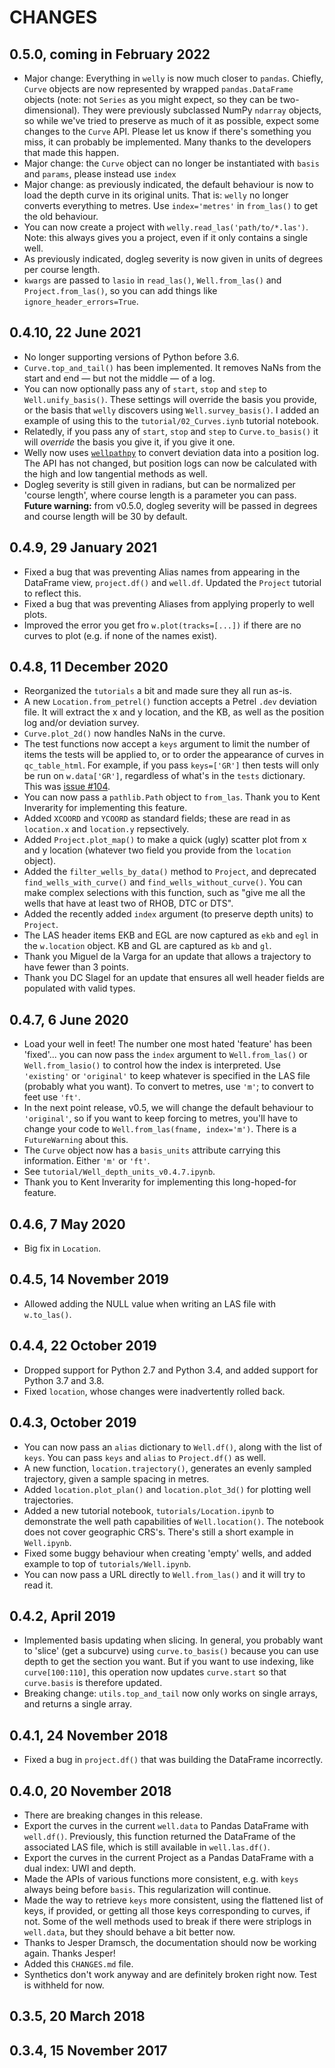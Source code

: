 # CHANGES

## 0.5.0, coming in February 2022

- Major change: Everything in `welly` is now much closer to `pandas`. Chiefly, `Curve` objects are now represented by wrapped `pandas.DataFrame` objects (note: not `Series` as you might expect, so they can be two-dimensional). They were previously subclassed NumPy `ndarray` objects, so while we've tried to preserve as much of it as possible, expect some changes to the `Curve` API. Please let us know if there's something you miss, it can probably be implemented. Many thanks to the developers that made this happen.
- Major change: the `Curve` object can no longer be instantiated with `basis` and `params`, please instead use `index`
- Major change: as previously indicated, the default behaviour is now to load the depth curve in its original units. That is: `welly` no longer converts everything to metres. Use `index='metres'` in `from_las()` to get the old behaviour.
- You can now create a project with `welly.read_las('path/to/*.las')`. Note: this always gives you a project, even if it only contains a single well.
- As previously indicated, dogleg severity is now given in units of degrees per course length.
- `kwargs` are passed to `lasio` in `read_las()`, `Well.from_las()` and `Project.from_las()`, so you can add things like `ignore_header_errors=True`.


## 0.4.10, 22 June 2021

- No longer supporting versions of Python before 3.6.
- `Curve.top_and_tail()` has been implemented. It removes NaNs from the start and end — but not the middle — of a log.
- You can now optionally pass any of `start`, `stop` and `step` to `Well.unify_basis()`. These settings will override the basis you provide, or the basis that `welly` discovers using `Well.survey_basis()`. I added an example of using this to the `tutorial/02_Curves.iynb` tutorial notebook.
- Relatedly, if you pass any of `start`, `stop` and `step` to `Curve.to_basis()` it will _override_ the basis you give it, if you give it one.
- Welly now uses [`wellpathpy`](https://github.com/Zabamund/wellpathpy) to convert deviation data into a position log. The API has not changed, but position logs can now be calculated with the high and low tangential methods as well.
- Dogleg severity is still given in radians, but can be normalized per 'course length', where course length is a parameter you can pass. **Future warning:** from v0.5.0, dogleg severity will be passed in degrees and course length will be 30 by default.


## 0.4.9, 29 January 2021

- Fixed a bug that was preventing Alias names from appearing in the DataFrame view, `project.df()` and `well.df`. Updated the `Project` tutorial to reflect this.
- Fixed a bug that was preventing Aliases from applying properly to well plots.
- Improved the error you get fro `w.plot(tracks=[...])` if there are no curves to plot (e.g. if none of the names exist).


## 0.4.8, 11 December 2020

- Reorganized the `tutorials` a bit and made sure they all run as-is.
- A new `Location.from_petrel()` function accepts a Petrel `.dev` deviation file. It will extract the x and y location, and the KB, as well as the position log and/or deviation survey.
- `Curve.plot_2d()` now handles NaNs in the curve.
- The test functions now accept a `keys` argument to limit the number of items the tests will be applied to, or to order the appearance of curves in `qc_table_html`. For example, if you pass `keys=['GR']` then tests will only be run on `w.data['GR']`, regardless of what's in the `tests` dictionary. This was [issue #104](https://github.com/agile-geoscience/welly/issues/104).
- You can now pass a `pathlib.Path` object to `from_las`. Thank you to Kent Inverarity for implementing this feature.
- Added `XCOORD` and `YCOORD` as standard fields; these are read in as `location.x` and `location.y` repsectively.
- Added `Project.plot_map()` to make a quick (ugly) scatter plot from x and y location (whatever two field you provide from the `location` object).
- Added the `filter_wells_by_data()` method to `Project`, and deprecated `find_wells_with_curve()` and `find_wells_without_curve()`. You can make complex selections with this function, such as "give me all the wells that have at least two of RHOB, DTC or DTS".
- Added the recently added `index` argument (to preserve depth units) to `Project`.
- The LAS header items EKB and EGL are now captured as `ekb` and `egl` in the `w.location` object. KB and GL are captured as `kb` and `gl`.
- Thank you Miguel de la Varga for an update that allows a trajectory to have fewer than 3 points.
- Thank you DC Slagel for an update that ensures all well header fields are populated with valid types.


## 0.4.7, 6 June 2020
- Load your well in feet! The number one most hated 'feature' has been 'fixed'... you can now pass the `index` argument to `Well.from_las()` or `Well.from_lasio()` to control how the index is interpreted. Use `'existing'` or `'original'` to keep whatever is specified in the LAS file (probably what you want).  To convert to metres, use `'m'`; to convert to feet use `'ft'`.
- In the next point release, v0.5, we will change the default behaviour to `'original'`, so if you want to keep forcing to metres, you'll have to change your code to `Well.from_las(fname, index='m')`. There is a `FutureWarning` about this.
- The `Curve` object now has a `basis_units` attribute carrying this information. Either `'m'` or `'ft'`.
- See `tutorial/Well_depth_units_v0.4.7.ipynb`.
- Thank you to Kent Inverarity for implementing this long-hoped-for feature.


## 0.4.6, 7 May 2020
- Big fix in `Location`.

## 0.4.5, 14 November 2019
- Allowed adding the NULL value when writing an LAS file with `w.to_las()`.

## 0.4.4, 22 October 2019
- Dropped support for Python 2.7 and Python 3.4, and added support for Python 3.7 and 3.8.
- Fixed `location`, whose changes were inadvertently rolled back.

## 0.4.3, October 2019
- You can now pass an `alias` dictionary to `Well.df()`, along with the list of `keys`. You can pass `keys` and `alias` to `Project.df()` as well.
- A new function, `location.trajectory()`, generates an evenly sampled trajectory, given a sample spacing in metres.
- Added `location.plot_plan()` and `location.plot_3d()` for plotting well trajectories.
- Added a new tutorial notebook, `tutorials/Location.ipynb` to demonstrate the well path capabilities of `Well.location()`. The notebook does not cover geographic CRS's. There's still a short example in `Well.ipynb`.
- Fixed some buggy behaviour when creating 'empty' wells, and added example to top of `tutorials/Well.ipynb`.
- You can now pass a URL directly to `Well.from_las()` and it will try to read it.

## 0.4.2, April 2019
- Implemented basis updating when slicing. In general, you probably want to 'slice' (get a subcurve) using `curve.to_basis()` because you can use depth to get the section you want. But if you want to use indexing, like `curve[100:110]`, this operation now updates `curve.start` so that `curve.basis` is therefore updated.
- Breaking change: `utils.top_and_tail` now only works on single arrays, and returns a single array.

## 0.4.1, 24 November 2018
- Fixed a bug in `project.df()` that was building the DataFrame incorrectly.

## 0.4.0, 20 November 2018
- There are breaking changes in this release.
- Export the curves in the current `well.data` to Pandas DataFrame with `well.df()`. Previously, this function returned the DataFrame of the associated LAS file, which is still available in `well.las.df()`.
- Export the curves in the current Project as a Pandas DataFrame with a dual index: UWI and depth.
- Made the APIs of various functions more consistent, e.g. with `keys` always being before `basis`. This regularization will continue.
- Made the way to retrieve `keys` more consistent, using the flattened list of keys, if provided, or getting all those keys corresponding to curves, if not. Some of the well methods used to break if there were striplogs in `well.data`, but they should behave a bit better now.
- Thanks to Jesper Dramsch, the documentation should now be working again. Thanks Jesper!
- Added this `CHANGES.md` file.
- Synthetics don't work anyway and are definitely broken right now. Test is withheld for now.

## 0.3.5, 20 March 2018

## 0.3.4, 15 November 2017
